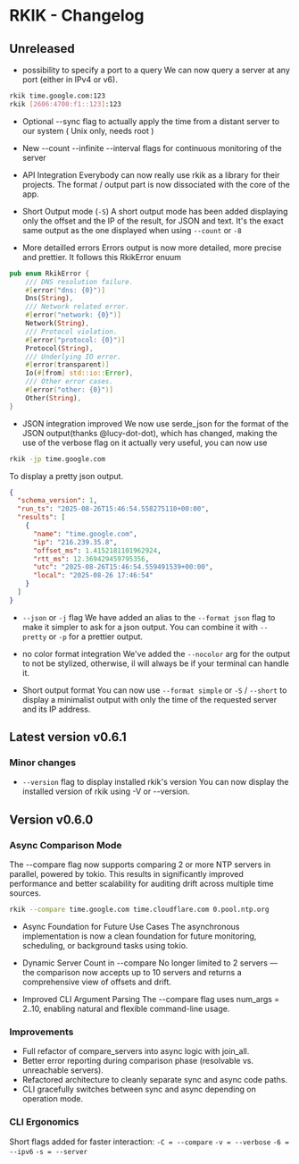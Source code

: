 # RKIK - Changelog 

## Unreleased
- possibility to specify a port to a query
We can now query a server at any port (either in IPv4 or v6). 
```bash
rkik time.google.com:123
rkik [2606:4700:f1::123]:123
```
- Optional --sync flag to actually apply the time from a distant server to our system ( Unix only, needs root )

- New --count --infinite --interval flags for continuous monitoring of the server

- API Integration
Everybody can now really use rkik as a library for their projects. The format / output part is now dissociated with the core of the app.
 
- Short Output mode (`-S`)
  A short output mode has been added displaying only the offset and the IP of the result, for JSON and text. It's the exact same output as the one displayed when using `--count` or `-8`


- More detailled errors 
Errors output is now more detailed, more precise and prettier. It follows this RkikError enuum
```rust
pub enum RkikError {
    /// DNS resolution failure.
    #[error("dns: {0}")]
    Dns(String),
    /// Network related error.
    #[error("network: {0}")]
    Network(String),
    /// Protocol violation.
    #[error("protocol: {0}")]
    Protocol(String),
    /// Underlying IO error.
    #[error(transparent)]
    Io(#[from] std::io::Error),
    /// Other error cases.
    #[error("other: {0}")]
    Other(String),
}
```

- JSON integration improved
We now use serde_json for the format of the JSON output(thanks @lucy-dot-dot), which has changed, making the use of the verbose flag on it actually very useful, you can now use
```bash
rkik -jp time.google.com
```
To display a pretty json output. 
```json
{
  "schema_version": 1,
  "run_ts": "2025-08-26T15:46:54.558275110+00:00",
  "results": [
    {
      "name": "time.google.com",
      "ip": "216.239.35.8",
      "offset_ms": 1.4152181101962924,
      "rtt_ms": 12.369429459795356,
      "utc": "2025-08-26T15:46:54.559491539+00:00",
      "local": "2025-08-26 17:46:54"
    }
  ]
}
```

- `--json` or `-j` flag
 We have added an alias to the `--format json` flag to make it simpler to ask for a json output. You can combine it with `--pretty` or `-p` for a prettier output.

- no color format integration
We've added the `--nocolor` arg for the output to not be stylized, otherwise, il will always be if your terminal can handle it.

- Short output format
You can now use `--format simple` or `-S` / `--short` to display a minimalist output with only the time of the requested server and its IP address.

## Latest version v0.6.1
### Minor changes
- `--version` flag to display installed rkik's version
You can now display the installed version of rkik using -V or --version.

## Version v0.6.0
### Async Comparison Mode

The --compare flag now supports comparing 2 or more NTP servers in parallel, powered by tokio. This results in significantly improved performance and better scalability for auditing drift across multiple time sources.

```bash
rkik --compare time.google.com time.cloudflare.com 0.pool.ntp.org
```
- Async Foundation for Future Use Cases
The asynchronous implementation is now a clean foundation for future monitoring, scheduling, or background tasks using tokio.

- Dynamic Server Count in --compare
No longer limited to 2 servers — the comparison now accepts up to 10 servers and returns a comprehensive view of offsets and drift.

- Improved CLI Argument Parsing
The --compare flag uses num_args = 2..10, enabling natural and flexible command-line usage.

### Improvements
- Full refactor of compare_servers into async logic with join_all.
- Better error reporting during comparison phase (resolvable vs. unreachable servers).
- Refactored architecture to cleanly separate sync and async code paths.
- CLI gracefully switches between sync and async depending on operation mode.


### CLI Ergonomics
Short flags added for faster interaction:
`-C = --compare`
`-v = --verbose`
`-6 = --ipv6`
`-s = --server`
